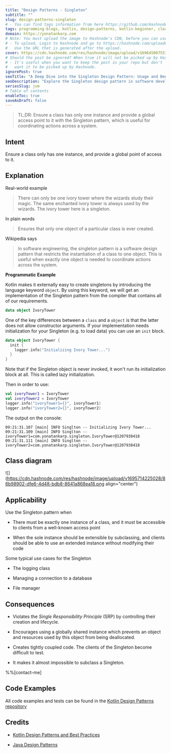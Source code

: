```yaml
---
title: "Design Patterns - Singleton"
subtitle: ""
slug: design-patterns-singleton
# - You can find tags information from here https://github.com/Hashnode/support/blob/main/misc/tags.json
tags: programming-blogs, kotlin, design-patterns, kotlin-beginner, clean-code
domain: https://yonatankarp.com
# Note: You must upload the image to Hashnode's CDN, before you can use it here.
# - To upload, Login to Hashnode and go to https://hashnode.com/uploader
#   Use the URL that is generated after the upload.
cover: https://cdn.hashnode.com/res/hashnode/image/upload/v1696450075539/NRr3n_Rs8.webp?auto=format
# Should the post be ignored? When true it will not be picked up by Hashnode.
# - It's useful when you want to keep the post in your repo but don't
#   want it to be picked up by Hashnode.
ignorePost: true
seoTitle: "A Deep Dive into the Singleton Design Pattern: Usage and Benefits"
seoDescription: "Explore the Singleton design pattern in software development, including intent, explanation, applicability, and consequences, with code examples in Kotlin"
seriesSlug: jvm
# Table of contents
enableToc: true
saveAsDraft: false
---
```


> TL;DR: Ensure a class has only one instance and provide a global access point to it with the Singleton pattern, which is useful for coordinating actions across a system.

## Intent

Ensure a class only has one instance, and provide a global point of access to it.

## Explanation

Real-world example

> There can only be one ivory tower where the wizards study their magic. The same enchanted ivory tower is always used by the wizards. The ivory tower here is a singleton.

In plain words

> Ensures that only one object of a particular class is ever created.

Wikipedia says

> In software engineering, the singleton pattern is a software design pattern that restricts the instantiation of a class to one object. This is useful when exactly one object is needed to coordinate actions across the system.

**Programmatic Example**

Kotlin makes it externally easy to create singletons by introducing the language keyword `object`. By using this keyword, we will get an implementation of the Singleton pattern from the compiler that contains all of our requirements.

```kotlin
data object IvoryTower
```

One of the key differences between a `class` and a `object` is that the latter does not allow constructor arguments. If your implementation needs initialization for your Singleton (e.g. to load data) you can use an `init` block.

```kotlin
data object IvoryTower {
  init {
    logger.info("Initializing Ivory Tower...")
  }
}
```

Note that if the Singleton object is never invoked, it won't run its initialization block at all. This is called lazy initialization.

Then in order to use:

```kotlin
val ivoryTower1 = IvoryTower
val ivoryTower2 = IvoryTower
logger.info("ivoryTower1={}", ivoryTower1)
logger.info("ivoryTower2={}", ivoryTower2)
```

The output on the console:

```console
09:21:31.107 [main] INFO Singlton -- Initializing Ivory Tower...
09:21:31.109 [main] INFO Singlton -- ivoryTower1=com.yonatankarp.singleton.IvoryTower@1207938418
09:21:31.111 [main] INFO Singlton -- ivoryTower2=com.yonatankarp.singleton.IvoryTower@1207938418
```

## Class diagram

![](https://cdn.hashnode.com/res/hashnode/image/upload/v1695714225028/86b98902-dfe6-4d48-bdb8-8641a868ea18.png align="center")

## Applicability

Use the Singleton pattern when

* There must be exactly one instance of a class, and it must be accessible to clients from a well-known access point

* When the sole instance should be extensible by subclassing, and clients should be able to use an extended instance without modifying their code


Some typical use cases for the Singleton

* The logging class

* Managing a connection to a database

* File manager


## Consequences

* Violates the *Single Responsibility Principle* (SRP) by controlling their creation and lifecycle.

* Encourages using a globally shared instance which prevents an object and resources used by this object from being deallocated.

* Creates tightly coupled code. The clients of the Singleton become difficult to test.

* It makes it almost impossible to subclass a Singleton.


%%[contact-me]

## Code Examples

All code examples and tests can be found in the [Kotlin Design Patterns repository](https://github.com/yonatankarp/kotlin-design-patterns/tree/main/singleton)

## Credits

* [Kotlin Design Patterns and Best Practices](https://www.amazon.de/Kotlin-Design-Patterns-Best-Practices/dp/1801815720/ref=sr_1_1?keywords=kotlin+design+patterns+and+best+practices&qid=1694244553&sprefix=kotlin+design%2Caps%2C101&sr=8-1)

* [Java Design Patterns](https://github.com/iluwatar/java-design-patterns)

